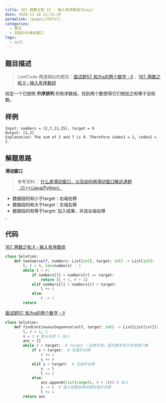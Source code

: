 ```yaml
---
title: 167.两数之和 II - 输入有序数组(Easy)
date: 2020-11-18 22:15:29
permalink: /pages/3f67ef/
categories: 
  - 算法
  - 双指针与滑动窗口
tags: 
  - null
---
```


## 题目描述

> LeetCode 两道相似的题目：[面试题57. 和为s的两个数字 - II](https://leetcode-cn.com/problems/he-wei-sde-lian-xu-zheng-shu-xu-lie-lcof/) 、[167. 两数之和 II - 输入有序数组](https://leetcode-cn.com/problems/two-sum-ii-input-array-is-sorted/)

给定一个已按照 **升序排列** 的有序数组，找到两个数使得它们相加之和等于目标数。

<!--more-->

## 样例

```
Input: numbers = [2,7,11,15], target = 9
Output: [1,2]
Explanation: The sum of 2 and 7 is 9. Therefore index1 = 1, index2 = 2.
```



## 解题思路

**滑动窗口**

> 参考资料： [什么是滑动窗口，以及如何用滑动窗口解这道题（C++/Java/Python）](https://leetcode-cn.com/problems/he-wei-sde-lian-xu-zheng-shu-xu-lie-lcof/solution/shi-yao-shi-hua-dong-chuang-kou-yi-ji-ru-he-yong-h/)

- 数据段的和小于target：右端右移
- 数据段的和大于target：左端右移
- 数据段的和等于target:   加入结果，并且左端右移

<img src="https://cdn.jsdelivr.net/gh/PPsteven/pictures/img/20200713024652.png" style="zoom: 33%;" />

## 代码

[167. 两数之和 II - 输入有序数组](https://leetcode-cn.com/problems/two-sum-ii-input-array-is-sorted/)

```python
class Solution:
    def twoSum(self, numbers: List[int], target: int) -> List[int]:
        l, r = 0, len(numbers) - 1
        while l < r:
            if numbers[l] + numbers[r] == target:
                return [l + 1, r + 1]
            elif numbers[l] + numbers[r] < target:
                l += 1
            else:
                r -= 1
        return 
```

[面试题57. 和为s的两个数字 - II](https://leetcode-cn.com/problems/he-wei-sde-lian-xu-zheng-shu-xu-lie-lcof/)

```python
class Solution:
    def findContinuousSequence(self, target: int) -> List[List[int]]:
        l, r = 1, 1
        s = 1 # 默认先将 1 加入
        ans = []
        while r < target:  # target 一定取不到，因为要求至少包含两个数
            if s < target:  # 右指针右移
                r += 1
                s += r 
            elif s > target:  # 左指针右移
                s -= l
                l += 1
            else:
                ans.append(list(range(l, r + 1))) # 加入
                s -= l  # 加入结果后继续做左指针右移
                l += 1
        return ans
```

